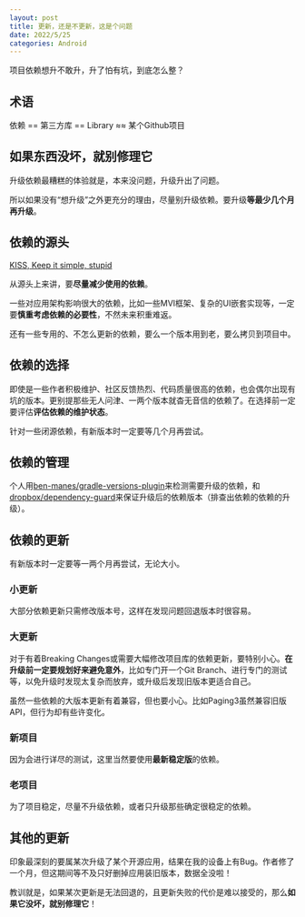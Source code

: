 ```yaml
---
layout: post
title: 更新，还是不更新，这是个问题
date: 2022/5/25
categories: Android
---
```


项目依赖想升不敢升，升了怕有坑，到底怎么整？

<!--more-->

## 术语

依赖 == 第三方库 == Library ≈≈ 某个Github项目

## 如果东西没坏，就别修理它

升级依赖最糟糕的体验就是，本来没问题，升级升出了问题。

所以如果没有“想升级”之外更充分的理由，尽量别升级依赖。要升级**等最少几个月再升级**。

## 依赖的源头

[KISS, Keep it simple, stupid](https://en.wikipedia.org/wiki/KISS_principle)

从源头上来讲，要**尽量减少使用的依赖**。

一些对应用架构影响很大的依赖，比如一些MVI框架、复杂的UI嵌套实现等，一定要**慎重考虑依赖的必要性**，不然未来积重难返。

还有一些专用的、不怎么更新的依赖，要么一个版本用到老，要么拷贝到项目中。

## 依赖的选择

即使是一些作者积极维护、社区反馈热烈、代码质量很高的依赖，也会偶尔出现有坑的版本。更别提那些无人问津、一两个版本就杳无音信的依赖了。在选择前一定要评估**评估依赖的维护状态**。

针对一些闭源依赖，有新版本时一定要等几个月再尝试。

## 依赖的管理

个人用[ben-manes/gradle-versions-plugin](https://github.com/ben-manes/gradle-versions-plugin)来检测需要升级的依赖，和[dropbox/dependency-guard](https://github.com/dropbox/dependency-guard)来保证升级后的依赖版本（排查出依赖的依赖的升级）。

## 依赖的更新

有新版本时一定要等一两个月再尝试，无论大小。

### 小更新

大部分依赖更新只需修改版本号，这样在发现问题回退版本时很容易。

### 大更新

对于有着Breaking Changes或需要大幅修改项目库的依赖更新，要特别小心。**在升级前一定要规划好来避免意外**，比如专门开一个Git Branch、进行专门的测试等，以免升级时发现太复杂而放弃，或升级后发现旧版本更适合自己。

虽然一些依赖的大版本更新有着兼容，但也要小心。比如Paging3虽然兼容旧版API，但行为却有些许变化。

### 新项目

因为会进行详尽的测试，这里当然要使用**最新稳定版**的依赖。

### 老项目

为了项目稳定，尽量不升级依赖，或者只升级那些确定很稳定的依赖。

## 其他的更新

印象最深刻的要属某次升级了某个开源应用，结果在我的设备上有Bug。作者修了一个月，但这期间等不及只好删掉应用装旧版本，数据全没啦！

教训就是，如果某次更新是无法回退的，且更新失败的代价是难以接受的，那么**如果它没坏，就别修理它**！
